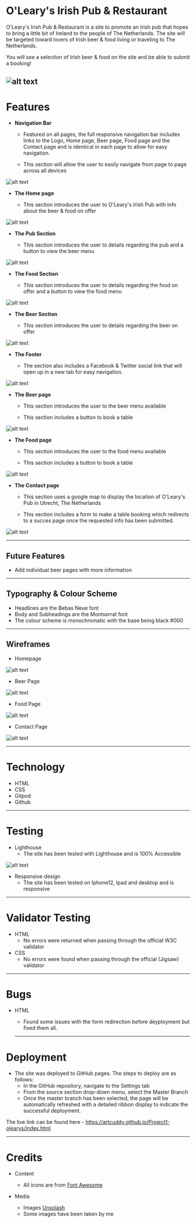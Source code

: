 # O'Leary's Irish Pub & Restaurant

O'Leary's Irish Pub & Restaurant is a site to promote an Irish pub that hopes to bring a little bit of Ireland to the people of The Netherlands. The site will be targeted toward lovers of Irish beer & food living or traveling to The Netherlands.

You will see a selection of Irish beer & food on the site and be able to submit a booking!

![alt text](docs/screenshots/responsive.png "Screenshot of the O'leary's site on different screen sizes")
---

# Features

+ **Navigation Bar**

  + Featured on all pages, the full responsive navigation bar includes links to the Logo, Home page, Beer page, Food page and the Contact page and is identical in each page to allow for easy navigation.
  
  + This section will allow the user to easily navigate from page to page across all devices 

![alt text](docs/screenshots/navigation-screenshot.png "Screenshot of the navigation bar")

+ **The Home page**

  + This section introduces the user to O'Leary's Irish Pub with info about the beer & food on offer

![alt text](docs/screenshots/hero-image-screenshot.png "Screenshot of the main hero image")

+ **The Pub Section**

  + This section introduces the user to details regarding the pub and a button to view the beer menu
  
![alt text](docs/screenshots/pub-section-screenshot.png "Screenshot of the pub section")

+ **The Food Section**

  + This section introduces the user to details regarding the food on offer and a button to view the food menu
  
![alt text](docs/screenshots/food-section-screenshot.png "Screenshot of the food section")

+ **The Beer Section**

  + This section introduces the user to details regarding the beer on offer
  
![alt text](docs/screenshots/beer-section-screenshot.png "Screenshot of the beer section")

+ **The Footer**

  + The section also includes a Facebook & Twitter social link that will open up in a new tab for easy navigation.
  
![alt text](docs/screenshots/footer-screenshot.png "Screenshot of the footer section")

+ **The Beer page**

  + This section introduces the user to the beer menu available
  
  + This section includes a button to book a table

![alt text](docs/screenshots/beer-page-screenshot.png "Screenshot of the beer page")

+ **The Food page**

  + This section introduces the user to the food menu available
  
  + This section includes a button to book a table 

![alt text](docs/screenshots/food-page-screenshot.png "Screenshot of the food page")

+ **The Contact page**

  + This section uses a google map to display the location of O'Leary's Pub in Utrecht, The Netherlands
  
  + This section includes a form to make a table booking which redirects to a succes page once the requested info has been submitted.

![alt text](docs/screenshots/contact-page-screenshot.png "Screenshot of the contact page")
___

## Future Features

+ Add individual beer pages with more information
___

## Typography & Colour Scheme
+ Headlines are the Bebas Neue font
+ Body and Subheadings are the Montserrat font
+ The colour scheme is monochromatic with the base being black #000
___

## Wireframes

+ Homepage

![alt text](docs/wireframes/home-page.png "Wireframe of the O'leary's homepage layout")

+ Beer Page

![alt text](docs/wireframes/beer-page.png "Wireframe of the O'leary's beer page layout")

+ Food Page

![alt text](docs/wireframes/food-page.png "Wireframe of the O'leary's food page layout")

+ Contact Page

![alt text](docs/wireframes/contact-page.png "Wireframe of the O'leary's contact page layout")

___

# Technology

+ HTML
+ CSS
+ Gitpod
+ Github
___

# Testing

+ Lighthouse
  + The site has been tested with Lighthouse and is 100% Accessible 

![alt text](docs/screenshots/lighthouse-screenshot.png "Screen shot of the Lighthouse results")

+ Responsive design
  + The site has been tested on Iphone12, Ipad and desktop and is responsive
___
# Validator Testing

+ HTML
  + No errors were returned when passing through the official W3C validator 
+ CSS
  + No errors were found when passing through the official (Jigsaw) validator

___
# Bugs

+ HTML
  + Found some issues with the form redirection before deyployment but fixed them all.

  ___
# Deployment

+ The site was deployed to GitHub pages. The steps to deploy are as follows:
  + In the GitHub repository, navigate to the Settings tab
  + From the source section drop-down menu, select the Master Branch
  + Once the master branch has been selected, the page will be automatically refreshed with a detailed ribbon display to indicate the successful deployment.

The live link can be found here - <https://artcuddy.github.io/Project1-olearys/index.html>

  ___
# Credits

+ Content
  + All icons are from [Font Awesome](https://fontawesome.com/ "Font Awesome")

+ Media
  + Images [Unsplash](https://unsplash.com/ "Unsplash")
  + Some images have been taken by me